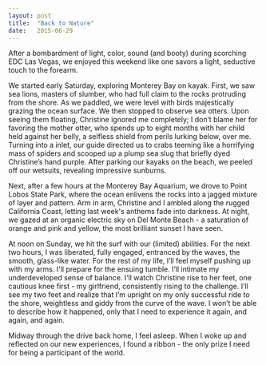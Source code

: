 ```yaml
---
layout: post
title:  "Back to Nature" 
date:   2015-06-29
---
```

After a bombardment of light, color, sound (and booty) during scorching EDC Las Vegas, we enjoyed this weekend like one savors a light, seductive touch to the forearm.

We started early Saturday, exploring Monterey Bay on kayak. First, we saw sea lions, masters of slumber, who had full claim to the rocks protruding from the shore. As we paddled, we were level with birds majestically grazing the ocean surface. We then stopped to observe sea otters. Upon seeing them floating, Christine ignored me completely; I don’t blame her for favoring the mother otter, who spends up to eight months with her child held against her belly, a selfless shield from perils lurking below, over me. Turning into a inlet, our guide directed us to crabs teeming like a horrifying mass of spiders and scooped up a plump sea slug that briefly dyed Christine’s hand purple. After parking our kayaks on the beach, we peeled off our wetsuits, revealing impressive sunburns. 

Next, after a few hours at the Monterey Bay Aquarium, we drove to Point Lobos State Park, where the ocean enlivens the rocks into a jagged mixture of layer and pattern. Arm in arm, Christine and I ambled along the rugged California Coast, letting last week's anthems fade into darkness. At night, we gazed at an organic electric sky on Del Monte Beach - a saturation of orange and pink and yellow, the most brilliant sunset I have seen.

At noon on Sunday, we hit the surf with our (limited) abilities. For the next two hours, I was liberated, fully engaged, entranced by the waves, the smooth, glass-like water. For the rest of my life, I’ll feel myself pushing up with my arms. I'll prepare for the ensuing tumble. I’ll intimate my underdeveloped sense of balance. I’ll watch Christine rise to her feet, one cautious knee first - my girlfriend, consistently rising to the challenge. I’ll see my two feet and realize that I’m upright on my only successful ride to the shore, weightless and giddy from the curve of the wave. I won’t be able to describe how it happened, only that I need to experience it again, and again, and again. 

Midway through the drive back home, I feel asleep. When I woke up and reflected on our new experiences, I found a ribbon - the only prize I need for being a participant of the world. 
